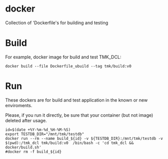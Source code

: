 # docker
Collection of 'Dockerfile's for building and testing

# Build
For example, docker image for build and test TMK_DCL:
```
docker build --file Dockerfile_ubuild --tag tmk/build:v0
```
# Run
These dockers are for build and test application in the known or new enviroments. 

Please, if you run it directly, be sure that your container (but not image) deleted after usage.
```
id=$(date +%Y-%m-%d_%H-%M-%S)
export TESTDB_DIR="/mnt/tmk/testdb"
docker run --rm --name build_${id} -v ${TESTDB_DIR}:/mnt/tmk/testdb -v $(pwd):/tmk_dcl tmk/build:v0  /bin/bash -c 'cd tmk_dcl && docker/build.sh'
#docker rm -f build_${id}
```
